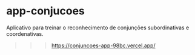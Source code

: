 ﻿# app-conjucoes

 Aplicativo para treinar o reconhecimento de conjunções subordinativas e coordenativas.

>>> https://conjuncoes-app-98bc.vercel.app/

